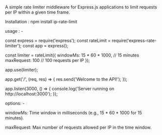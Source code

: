 A simple rate limiter middleware for Express.js applications to limit requests per IP within a given time frame.

Installation : npm install ip-rate-limit

usage : -


const express = require('express');
const rateLimit = require('express-rate-limiter');
const app = express();

const limiter = rateLimit({
  windowMs: 15 * 60 * 1000,  // 15 minutes
  maxRequest: 100            // 100 requests per IP
});

app.use(limiter);

app.get('/', (req, res) => {
  res.send('Welcome to the API!');
});

app.listen(3000, () => {
  console.log('Server running on http://localhost:3000');
});

options: -

windowMs: Time window in milliseconds (e.g., 15 * 60 * 1000 for 15 minutes).

maxRequest: Max number of requests allowed per IP in the time window.